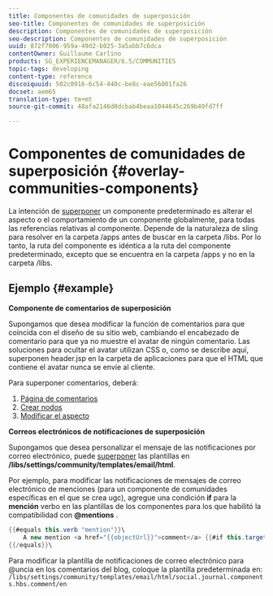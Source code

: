 ```yaml
---
title: Componentes de comunidades de superposición
seo-title: Componentes de comunidades de superposición
description: Componentes de comunidades de superposición
seo-description: Componentes de comunidades de superposición
uuid: 872f7006-959a-49d2-b025-3a5abb7c6dca
contentOwner: Guillaume Carlino
products: SG_EXPERIENCEMANAGER/6.5/COMMUNITIES
topic-tags: developing
content-type: reference
discoiquuid: 502c0916-6c54-440c-be8c-eae56001fa26
docset: aem65
translation-type: tm+mt
source-git-commit: 48afa2146d0dcbab4beaa1044645c269b49fd7ff

---
```



# Componentes de comunidades de superposición {#overlay-communities-components}

La intención de [superponer](/help/communities/client-customize.md#overlays) un componente predeterminado es alterar el aspecto o el comportamiento de un componente globalmente, para todas las referencias relativas al componente. Depende de la naturaleza de sling para resolver en la carpeta /apps antes de buscar en la carpeta /libs. Por lo tanto, la ruta del componente es idéntica a la ruta del componente predeterminado, excepto que se encuentra en la carpeta /apps y no en la carpeta /libs.

## Ejemplo {#example}

**Componente de comentarios de superposición**

Supongamos que desea modificar la función de comentarios para que coincida con el diseño de su sitio web, cambiando el encabezado de comentario para que ya no muestre el avatar de ningún comentario. Las soluciones para ocultar el avatar utilizan CSS o, como se describe aquí, superponen header.jsp en la carpeta de aplicaciones para que el HTML que contiene el avatar nunca se envíe al cliente.

Para superponer comentarios, deberá:

1. [Página de comentarios](/help/communities/overlay-create-comments-page.md)
1. [Crear nodos](/help/communities/overlay-create-nodes.md)
1. [Modificar el aspecto](/help/communities/overlay-alter-appearance.md)

**Correos electrónicos de notificaciones de superposición**

Supongamos que desea personalizar el mensaje de las notificaciones por correo electrónico, puede [superponer](/help/communities/client-customize.md#overlays) las plantillas en **/libs/settings/community/templates/email/html**.

Por ejemplo, para modificar las notificaciones de mensajes de correo electrónico de menciones (para un componente de comunidades específicas en el que se crea ugc), agregue una condición **if** para la **mención** verbo en las plantillas de los componentes para los que habilitó la compatibilidad con **@mentions** .

```java
{{#equals this.verb "mention"}}\
    A new mention <a href="{{objectUrl}}">comment</a> {{#if this.target.properties.[jcr:title]}}to the article "{{{target.displayName}}}" {{/if}}was added by {{{user.name}}} on {{dateUtil this.published format="EEE, d MMM yyyy HH:mm:ss z"}}.\n \
{{/equals}}\
```

Para modificar la plantilla de notificaciones de correo electrónico para @uncia en los comentarios del blog, coloque la plantilla predeterminada en: `/libs/settings/community/templates/email/html/social.journal.components.hbs.comment/en`
